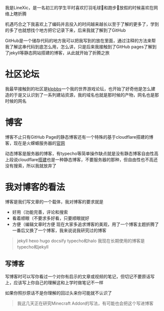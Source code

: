 我是LineXic，是一名初三的学生平时喜欢打羽毛球🏸和跑步🏃放假的时候喜欢在网络上瞎折腾

机遇巧合之下我喜欢上了编码并且投入的时间越来越长以至于了解的更多了，学到的多了也就想找个地方把它记录下来，后来我就了解到了GitHub

GitHub是一个储存代码的地方我可以把我写到的放在里面，通过注释的方法来帮我了解这串代码到底怎么用，怎么讲，只是后来我接触到了GitHub pages了解到了jekyll等静态网站搭建的博客，从此就开始了折腾之旅

# 社区论坛

我最早接触到的社区是[klpbbs](https://klpbbs.com/?fromuid=1114580)一个我的世界游戏论坛，也开始了好奇他是怎么建造的于是又认识到了一系列建站资源，我的域名也就是那时候的产物，网名也是那时候的网名

# 博客

博客不止只有GitHub Page的静态博客还有一个特殊的基于cloudflare搭建的博客，现在是火蝾螈服务器的[官网](https://hry.linexic.top/)

动态博客是服务器的博客，有typecho等简单操作缺点就是没有静态博客自由性高上段说cloudflare[搭建](https://youtu.be/fU9TQ06aGhw)也是一种静态博客，不要服务器的那种，但自由性也不高还没有搜索，所以我就放弃了

# 我对博客的看法 

博客是我们写文章的一个载体，我对博客的要求就是

- 好用（功能完善，评论和搜索
- 看着顺眼（不要求多好看，只要顺眼就好
- 方便（编辑文章时方便 
现在大家多追求博客的美观，用了一个博客主题折腾了一番后又换了一个博客，我来说说我研究过的博客

>jekyll hexo hugo docsify typecho和halo
我现在长期使用的博客是typecho和jekyll

## 写博客

写博客时可以写你看过一个对你有启示的文章或视频的笔记，但切记不要原话写上，应该写上你自己的理解这和上学时做笔记不一样

如果你照抄原话不是你理解的回过头来你可能就不认识了 

> 我这几天正在研究Minecraft Addon的写法，有可能也会把这个写进博客
